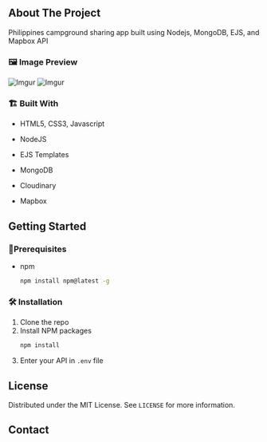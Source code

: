<!-- ABOUT THE PROJECT -->

## About The Project

<!-- [![Product Name Screen Shot][product-screenshot]](https://example.com) -->

Philippines campground sharing app built using Nodejs, MongoDB, EJS, and Mapbox API

### 🖼️ Image Preview
![Imgur](https://i.imgur.com/S3V58nl.png)
![Imgur](https://i.imgur.com/RBxo3sS.png)

### 🏗️ Built With

- HTML5, CSS3, Javascript
- NodeJS
- EJS Templates

- MongoDB
- Cloudinary
- Mapbox

<!-- GETTING STARTED -->

## Getting Started

<!-- This is an example of how you may give instructions on setting up your project locally.
To get a local copy up and running follow these simple example steps. -->

### 📝️Prerequisites

<!-- This is an example of how to list things you need to use the software and how to install them. -->

- npm
  ```sh
  npm install npm@latest -g
  ```

### 🛠️ Installation

1. Clone the repo
2. Install NPM packages
   ```sh
   npm install
   ```
3. Enter your API in `.env` file

<!-- LICENSE -->

## License

Distributed under the MIT License. See `LICENSE` for more information.

<!-- CONTACT -->

## Contact

<!-- Your Name - [@your_twitter](https://twitter.com/your_username) - email@example.com -->

<!-- Project Link: [https://github.com/your_username/repo_name](https://github.com/your_username/repo_name) -->
